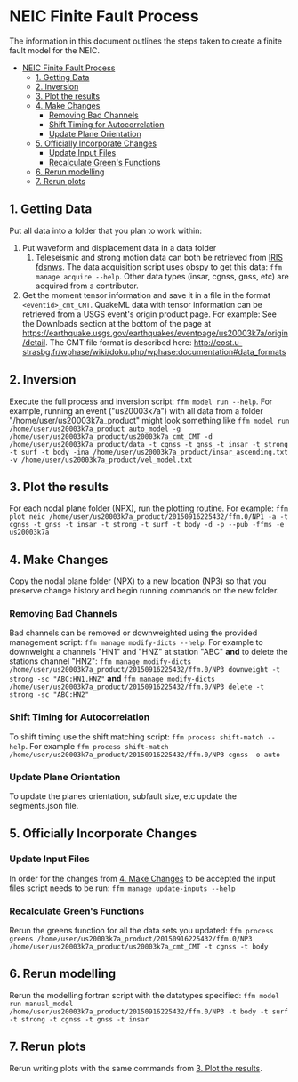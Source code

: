 # NEIC Finite Fault Process

The information in this document outlines the steps taken to create a finite fault model for the NEIC.

- [NEIC Finite Fault Process](#neic-finite-fault-process)
  - [1. Getting Data](#1-getting-data)
  - [2. Inversion](#2-inversion)
  - [3. Plot the results](#3-plot-the-results)
  - [4. Make Changes](#4-make-changes)
    - [Removing Bad Channels](#removing-bad-channels)
    - [Shift Timing for Autocorrelation](#shift-timing-for-autocorrelation)
    - [Update Plane Orientation](#update-plane-orientation)
  - [5. Officially Incorporate Changes](#5-officially-incorporate-changes)
    - [Update Input Files](#update-input-files)
    - [Recalculate Green's Functions](#recalculate-greens-functions)
  - [6. Rerun modelling](#6-rerun-modelling)
  - [7. Rerun plots](#7-rerun-plots)

## 1. Getting Data

Put all data into a folder that you plan to work within:

1. Put waveform and displacement data in a data folder
   1. Teleseismic and strong motion data can both be retrieved from [IRIS fdsnws](https://service.iris.edu/fdsnws/). The data acquisition script uses obspy to get this data: `ffm manage acquire --help`. Other data types (insar, cgnss, gnss, etc) are acquired from a contributor.
2. Get the moment tensor information and save it in a file in the format `<eventid>_cmt_CMT`. QuakeML data with tensor information can be retrieved from a USGS event's origin product page. For example: See the Downloads section at the bottom of the page at https://earthquake.usgs.gov/earthquakes/eventpage/us20003k7a/origin/detail. The CMT file format is described here: http://eost.u-strasbg.fr/wphase/wiki/doku.php/wphase:documentation#data_formats

## 2. Inversion

Execute the full process and inversion script: `ffm model run --help`. For example, running an event ("us20003k7a") with all data from a folder "/home/user/us20003k7a_product" might look something like `ffm model run /home/user/us20003k7a_product auto_model -g /home/user/us20003k7a_product/us20003k7a_cmt_CMT -d /home/user/us20003k7a_product/data -t cgnss -t gnss -t insar -t strong -t surf -t body -ina /home/user/us20003k7a_product/insar_ascending.txt -v /home/user/us20003k7a_product/vel_model.txt`

## 3. Plot the results

For each nodal plane folder (NPX), run the plotting routine. For example: `ffm plot neic /home/user/us20003k7a_product/20150916225432/ffm.0/NP1 -a -t cgnss -t gnss -t insar -t strong -t surf -t body -d -p --pub -ffms -e us20003k7a`

## 4. Make Changes

Copy the nodal plane folder (NPX) to a new location (NP3) so that you preserve change history and begin running commands on the new folder.

### Removing Bad Channels

Bad channels can be removed or downweighted using the provided management script: `ffm manage modify-dicts --help`. For example to downweight a channels "HN1" and "HNZ" at station "ABC" **and** to delete the stations channel "HN2": `ffm manage modify-dicts /home/user/us20003k7a_product/20150916225432/ffm.0/NP3 downweight -t strong -sc "ABC:HN1,HNZ"` **and** `ffm manage modify-dicts /home/user/us20003k7a_product/20150916225432/ffm.0/NP3 delete -t strong -sc "ABC:HN2"`

### Shift Timing for Autocorrelation

To shift timing use the shift matching script: `ffm process shift-match --help`. For example `ffm process shift-match /home/user/us20003k7a_product/20150916225432/ffm.0/NP3 cgnss -o auto`

### Update Plane Orientation

To update the planes orientation, subfault size, etc update the segments.json file.

## 5. Officially Incorporate Changes

### Update Input Files

In order for the changes from [4. Make Changes](#4-make-changes) to be accepted the input files script needs to be run: `ffm manage update-inputs --help`

### Recalculate Green's Functions

Rerun the greens function for all the data sets you updated: `ffm process greens /home/user/us20003k7a_product/20150916225432/ffm.0/NP3 /home/user/us20003k7a_product/us20003k7a_cmt_CMT -t cgnss -t body`

## 6. Rerun modelling

Rerun the modelling fortran script with the datatypes specified: `ffm model run manual_model /home/user/us20003k7a_product/20150916225432/ffm.0/NP3 -t body -t surf -t strong -t cgnss -t gnss -t insar`

## 7. Rerun plots

Rerun writing plots with the same commands from [3. Plot the results](#3-plot-the-results).
